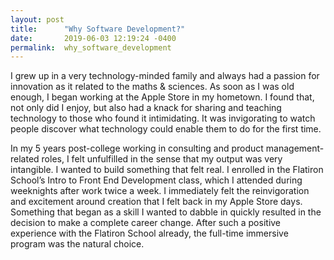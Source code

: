 ```yaml
---
layout: post
title:      "Why Software Development?"
date:       2019-06-03 12:19:24 -0400
permalink:  why_software_development
---
```


 
I grew up in a very technology-minded family and always had a passion for innovation as it related to the maths & sciences. As soon as I was old enough, I began working at the Apple Store in my hometown. I found that, not only did I enjoy, but also had a knack for sharing and teaching technology to those who found it intimidating. It was invigorating to watch people discover what technology could enable them to do for the first time.

In my 5 years post-college working in consulting and product management-related roles, I felt unfulfilled in the sense that my output was very intangible. I wanted to build something that felt real. I enrolled in the Flatiron School’s Intro to Front End Development class, which I attended during weeknights after work twice a week. I immediately felt the reinvigoration and excitement around creation that I felt back in my Apple Store days. Something that began as a skill I wanted to dabble in quickly resulted in the decision to make a complete career change. After such a positive experience with the Flatiron School already, the full-time immersive program was the natural choice.

